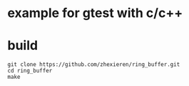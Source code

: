 example for gtest with c/c++
===

# build
```
git clone https://github.com/zhexieren/ring_buffer.git
cd ring_buffer
make
```

